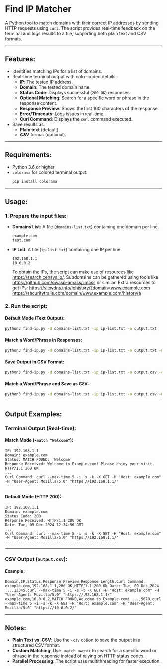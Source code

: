 # Find IP Matcher

A Python tool to match domains with their correct IP addresses by sending HTTP requests using `curl`. The script provides real-time feedback on the terminal and logs results to a file, supporting both plain text and CSV formats.

---

## Features:
- Identifies matching IPs for a list of domains.
- Real-time terminal output with color-coded details:
  - **IP**: The tested IP address.
  - **Domain**: The tested domain name.
  - **Status Code**: Displays successful (`200 OK`) responses.
  - **Optional Matching**: Search for a specific word or phrase in the response content.
  - **Response Preview**: Shows the first 100 characters of the response.
  - **Error/Timeouts**: Logs issues in real-time.
  - **Curl Command**: Displays the `curl` command executed.
- Save results as:
  - **Plain text** (default).
  - **CSV** format (optional).

---

## Requirements:
- Python 3.6 or higher
- `colorama` for colored terminal output:
  ```bash
  pip install colorama
  ```

---

## Usage:

### 1. Prepare the input files:
- **Domains List**: A file (`domains-list.txt`) containing one domain per line.
  ```text
  example.com
  test.com
  ```
- **IP List**: A file (`ip-list.txt`) containing one IP per line.
  ```text
  192.168.1.1
  10.0.0.2
  ```

  To obtain the IPs, the script can make use of resources like https://search.censys.io/. Subdomains can be gathered using tools like https://github.com/owasp-amass/amass or similar.
  Extra resources to get IPs:
  https://viewdns.info/iphistory/?domain=www.example.com
  https://securitytrails.com/domain/www.example.com/history/a

### 2. Run the script:
#### Default Mode (Text Output):
```bash
python3 find-ip.py -d domains-list.txt -ip ip-list.txt -o output.txt
```

#### Match a Word/Phrase in Responses:
```bash
python3 find-ip.py -d domains-list.txt -ip ip-list.txt -o output.txt -match "Welcome"
```

#### Save Output in CSV Format:
```bash
python3 find-ip.py -d domains-list.txt -ip ip-list.txt -o output.csv -csv
```

#### Match a Word/Phrase and Save as CSV:
```bash
python3 find-ip.py -d domains-list.txt -ip ip-list.txt -o output.csv -match "Welcome" -csv
```

---

## Output Examples:

### Terminal Output (Real-time):
#### Match Mode (`-match "Welcome"`):
```
IP: 192.168.1.1
Domain: example.com
Status: MATCH FOUND: 'Welcome'
Response Received: Welcome to Example.com! Please enjoy your visit. HTTP/1.1 200 OK
...
Curl Command: curl --max-time 5 -i -s -k -X GET -H "Host: example.com" -H "User-Agent: Mozilla/5.0" "https://192.168.1.1/"
--------------------------------------------------
```

#### Default Mode (HTTP 200):
```
IP: 192.168.1.1
Domain: example.com
Status Code: 200
Response Received: HTTP/1.1 200 OK
Date: Tue, 09 Dec 2024 12:34:56 GMT
...
Curl Command: curl --max-time 5 -i -s -k -X GET -H "Host: example.com" -H "User-Agent: Mozilla/5.0" "https://192.168.1.1/"
--------------------------------------------------
```

---

### CSV Output (`output.csv`):
#### Example:
```csv
Domain,IP,Status,Response Preview,Response Length,Curl Command
example.com,192.168.1.1,200 OK,HTTP/1.1 200 OK Date: Tue, 09 Dec 2024 ...,12345,curl --max-time 5 -i -s -k -X GET -H "Host: example.com" -H "User-Agent: Mozilla/5.0" "https://192.168.1.1/"
example.com,10.0.0.2,MATCH FOUND,Welcome to Example.com! ...,5678,curl --max-time 5 -i -s -k -X GET -H "Host: example.com" -H "User-Agent: Mozilla/5.0" "https://10.0.0.2/"
```

---

## Notes:
- **Plain Text vs. CSV**: Use the `-csv` option to save the output in a structured CSV format.
- **Custom Matching**: Use `-match <word>` to search for a specific word or phrase in the response instead of relying on HTTP status codes.
- **Parallel Processing**: The script uses multithreading for faster execution.
